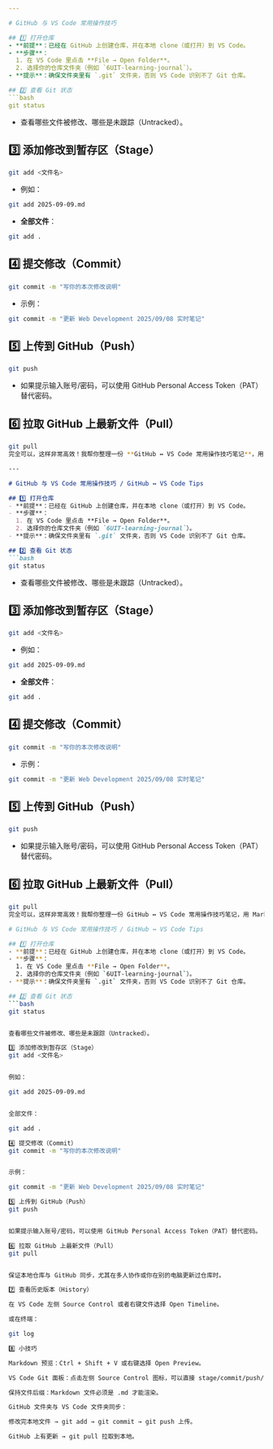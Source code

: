 ```yaml
---

# GitHub 与 VS Code 常用操作技巧

## 1️⃣ 打开仓库
- **前提**：已经在 GitHub 上创建仓库，并在本地 clone（或打开）到 VS Code。
- **步骤**：
  1. 在 VS Code 里点击 **File → Open Folder**。
  2. 选择你的仓库文件夹（例如 `6UIT-learning-journal`）。
- **提示**：确保文件夹里有 `.git` 文件夹，否则 VS Code 识别不了 Git 仓库。

## 2️⃣ 查看 Git 状态
```bash
git status
````

* 查看哪些文件被修改、哪些是未跟踪（Untracked）。

## 3️⃣ 添加修改到暂存区（Stage）

```bash
git add <文件名>
```

* 例如：

```bash
git add 2025-09-09.md
```

* **全部文件**：

```bash
git add .
```

## 4️⃣ 提交修改（Commit）

```bash
git commit -m "写你的本次修改说明"
```

* 示例：

```bash
git commit -m "更新 Web Development 2025/09/08 实时笔记"
```

## 5️⃣ 上传到 GitHub（Push）

```bash
git push
```

* 如果提示输入账号/密码，可以使用 GitHub Personal Access Token（PAT）替代密码。

## 6️⃣ 拉取 GitHub 上最新文件（Pull）

```bash
git pull
完全可以，这样非常高效！我帮你整理一份 **GitHub ↔ VS Code 常用操作技巧笔记**，用 Markdown 写好，你直接放到你的仓库里就行。你以后更新文件或打开最新内容可以直接参考，省去每次问我指令的麻烦。

---
```


````markdown
# GitHub 与 VS Code 常用操作技巧 / GitHub ↔ VS Code Tips

## 1️⃣ 打开仓库
- **前提**：已经在 GitHub 上创建仓库，并在本地 clone（或打开）到 VS Code。
- **步骤**：
  1. 在 VS Code 里点击 **File → Open Folder**。
  2. 选择你的仓库文件夹（例如 `6UIT-learning-journal`）。
- **提示**：确保文件夹里有 `.git` 文件夹，否则 VS Code 识别不了 Git 仓库。

## 2️⃣ 查看 Git 状态
```bash
git status
````

* 查看哪些文件被修改、哪些是未跟踪（Untracked）。

## 3️⃣ 添加修改到暂存区（Stage）

```bash
git add <文件名>
```

* 例如：

```bash
git add 2025-09-09.md
```

* **全部文件**：

```bash
git add .
```

## 4️⃣ 提交修改（Commit）

```bash
git commit -m "写你的本次修改说明"
```

* 示例：

```bash
git commit -m "更新 Web Development 2025/09/08 实时笔记"
```

## 5️⃣ 上传到 GitHub（Push）

```bash
git push
```

* 如果提示输入账号/密码，可以使用 GitHub Personal Access Token（PAT）替代密码。

## 6️⃣ 拉取 GitHub 上最新文件（Pull）

```bash
git pull
完全可以，这样非常高效！我帮你整理一份 GitHub ↔ VS Code 常用操作技巧笔记，用 Markdown 写好，你直接放到你的仓库里就行。你以后更新文件或打开最新内容可以直接参考，省去每次问我指令的麻烦。

# GitHub 与 VS Code 常用操作技巧 / GitHub ↔ VS Code Tips

## 1️⃣ 打开仓库
- **前提**：已经在 GitHub 上创建仓库，并在本地 clone（或打开）到 VS Code。
- **步骤**：
  1. 在 VS Code 里点击 **File → Open Folder**。
  2. 选择你的仓库文件夹（例如 `6UIT-learning-journal`）。
- **提示**：确保文件夹里有 `.git` 文件夹，否则 VS Code 识别不了 Git 仓库。

## 2️⃣ 查看 Git 状态
```bash
git status


查看哪些文件被修改、哪些是未跟踪（Untracked）。

3️⃣ 添加修改到暂存区（Stage）
git add <文件名>


例如：

git add 2025-09-09.md


全部文件：

git add .

4️⃣ 提交修改（Commit）
git commit -m "写你的本次修改说明"


示例：

git commit -m "更新 Web Development 2025/09/08 实时笔记"

5️⃣ 上传到 GitHub（Push）
git push


如果提示输入账号/密码，可以使用 GitHub Personal Access Token（PAT）替代密码。

6️⃣ 拉取 GitHub 上最新文件（Pull）
git pull


保证本地仓库与 GitHub 同步，尤其在多人协作或你在别的电脑更新过仓库时。

7️⃣ 查看历史版本（History）

在 VS Code 左侧 Source Control 或者右键文件选择 Open Timeline。

或在终端：

git log

8️⃣ 小技巧

Markdown 预览：Ctrl + Shift + V 或右键选择 Open Preview。

VS Code Git 面板：点击左侧 Source Control 图标，可以直接 stage/commit/push/pull，不用命令行。

保持文件后缀：Markdown 文件必须是 .md 才能渲染。

GitHub 文件夹与 VS Code 文件夹同步：

修改完本地文件 → git add → git commit → git push 上传。

GitHub 上有更新 → git pull 拉取到本地。
